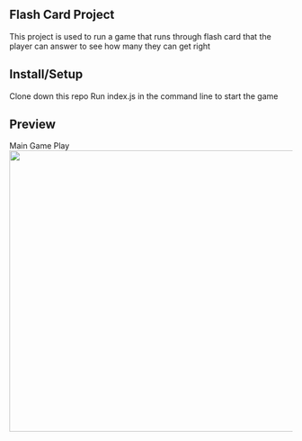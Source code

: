 ## Flash Card Project
This project is used to run a game that runs through flash card that the player can answer to see how many they can get right

## Install/Setup
Clone down this repo
Run index.js in the command line to start the game

## Preview 
<p align="left">Main Game Play</br>
 <img width="1000" height="500" src="./flashCard.gif">
</p>
